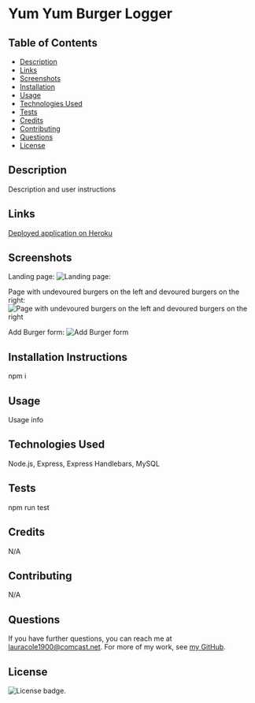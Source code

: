 # Yum Yum Burger Logger

## Table of Contents

* [Description](#description)
* [Links](#links)
* [Screenshots](#screenshots)
* [Installation](#installation)
* [Usage](#usage)
* [Technologies Used](#technologies)
* [Tests](#tests)
* [Credits](#credits)
* [Contributing](#contributing)
* [Questions](#questions)
* [License](#license)

## Description

Description and user instructions

## Links

[Deployed application on Heroku](https://glacial-inlet-91410.herokuapp.com/)

## Screenshots

Landing page:
![Landing page:](public/assets/landing-page-screenshot.png)

Page with undevoured burgers on the left and devoured burgers on the right:
![Page with undevoured burgers on the left and devoured burgers on the right](public/assets/notes-page-with-notes-screenshot.png)

Add Burger form:
![Add Burger form](public/assets/notes-page-previous-note-screenshot.png)

## Installation Instructions

npm i

## Usage

Usage info

## Technologies Used

Node.js, Express, Express Handlebars, MySQL

## Tests

npm run test

## Credits

N/A

## Contributing

N/A

## Questions

If you have further questions, you can reach me at lauracole1900@comcast.net. For more of my work, see [my GitHub](https://github.com/LauraCole1900).

## License

![License badge](https://img.shields.io/badge/license-MIT-brightgreen).